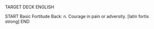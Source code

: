 TARGET DECK
ENGLISH

START
Basic
Fortitude
Back: n. Courage in pain or adversity. [latin fortis strong]
END
